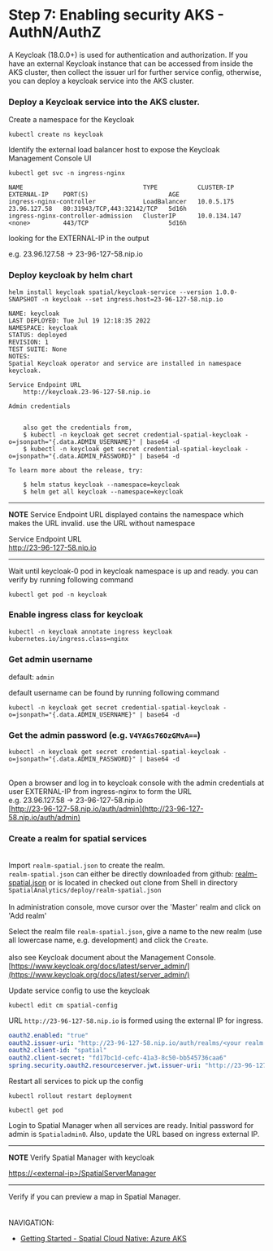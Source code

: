 # Step 7: Enabling security AKS - AuthN/AuthZ

A Keycloak (18.0.0+) is used for authentication and authorization. If
you have an external Keycloak instance that can be accessed from inside
the AKS cluster, then collect the issuer url for further service config,
otherwise, you can deploy a keycloak service into the AKS cluster.


### Deploy a Keycloak service into the AKS cluster.

Create a namespace for the Keycloak

```shell
kubectl create ns keycloak
```

Identify the external load balancer host to expose the Keycloak
Management Console UI

```shell
kubectl get svc -n ingress-nginx
```
```shell
NAME                                 TYPE           CLUSTER-IP     EXTERNAL-IP    PORT(S)                      AGE
ingress-nginx-controller             LoadBalancer   10.0.5.175     23.96.127.58   80:31943/TCP,443:32142/TCP   5d16h
ingress-nginx-controller-admission   ClusterIP      10.0.134.147   <none>         443/TCP                      5d16h
```

looking for the EXTERNAL-IP in the output

e.g. 23.96.127.58 → 23-96-127-58.nip.io


### Deploy keycloak by helm chart

```
helm install keycloak spatial/keycloak-service --version 1.0.0-SNAPSHOT -n keycloak --set ingress.host=23-96-127-58.nip.io
```
```shell
NAME: keycloak
LAST DEPLOYED: Tue Jul 19 12:18:35 2022
NAMESPACE: keycloak
STATUS: deployed
REVISION: 1
TEST SUITE: None
NOTES:
Spatial Keycloak operator and service are installed in namespace keycloak.

Service Endpoint URL
    http://keycloak.23-96-127-58.nip.io

Admin credentials
    

    also get the credentials from,
    $ kubectl -n keycloak get secret credential-spatial-keycloak -o=jsonpath="{.data.ADMIN_USERNAME}" | base64 -d
    $ kubectl -n keycloak get secret credential-spatial-keycloak -o=jsonpath="{.data.ADMIN_PASSWORD}" | base64 -d

To learn more about the release, try:

    $ helm status keycloak --namespace=keycloak
    $ helm get all keycloak --namespace=keycloak
```

---
**NOTE** Service Endpoint URL displayed contains the namespace which makes the URL invalid. use the URL without namespace

Service Endpoint URL\
http://23-96-127-58.nip.io

---
Wait until keycloak-0 pod in keycloak namespace is up and ready. you can verify by running following command

```shell
kubectl get pod -n keycloak
```

###  Enable ingress class for keycloak

```shell
kubectl -n keycloak annotate ingress keycloak kubernetes.io/ingress.class=nginx
```

### Get admin username

default: `admin`

default username can be found by running following command

```shell
kubectl -n keycloak get secret credential-spatial-keycloak -o=jsonpath="{.data.ADMIN_USERNAME}" | base64 -d
```

###  Get the admin password (e.g. `V4YAGs76OzGMvA==`)

```shell
kubectl -n keycloak get secret credential-spatial-keycloak -o=jsonpath="{.data.ADMIN_PASSWORD}" | base64 -d
```
\
Open a browser and log in to keycloak console with the admin credentials
at \
user EXTERNAL-IP from ingress-nginx to form the URL\
e.g. 23.96.127.58 → 23-96-127-58.nip.io\
[http://23-96-127-58.nip.io/auth/admin](http://23-96-127-58.nip.io/auth/admin)



### Create a realm for spatial services

\
Import `realm-spatial.json` to create the realm.\
`realm-spatial.json` can either be directly downloaded from github: [realm-spatial.json](https://github.com/PreciselyData/SpatialAnalytics/blob/main/deploy/realm-spatial.json) or is located in checked out clone from Shell in directory `SpatialAnalytics/deploy/realm-spatial.json`\
\
In administration console, move cursor over the \'Master\' realm and
click on \'Add realm\'

Select the realm file `realm-spatial.json`, give a name to the new
realm (use all lowercase name, e.g. development) and click the
`Create`.\
\
also see Keycloak document about the Management
Console. [https://www.keycloak.org/docs/latest/server_admin/](https://www.keycloak.org/docs/latest/server_admin/)


Update service config to use the keycloak

```shell
kubectl edit cm spatial-config
```

URL `http://23-96-127-58.nip.io` is formed using the external IP for ingress.

```yaml
oauth2.enabled: "true"
oauth2.issuer-uri: "http://23-96-127-58.nip.io/auth/realms/<your realm name>"
oauth2.client-id: "spatial"
oauth2.client-secret: "fd17bc1d-cefc-41a3-8c50-bb545736caa6"
spring.security.oauth2.resourceserver.jwt.issuer-uri: "http://23-96-127-58.nip.io/auth/realms/<your realm name>"
```


Restart all services to pick up the config

```shell
kubectl rollout restart deployment
```

```shell
kubectl get pod
```

Login to Spatial Manager when all services are ready. Initial password
for admin is `Spatialadmin0`. Also, update the URL based on ingress external IP.


---
**NOTE** Verify Spatial Manager with keycloak

[https://\<external-ip>/SpatialServerManager](https://\<external-ip>/SpatialServerManager)

---

Verify if you can preview a map in Spatial Manager.
\
\
\
NAVIGATION:

- [Getting Started - Spatial Cloud Native: Azure AKS](README.md)